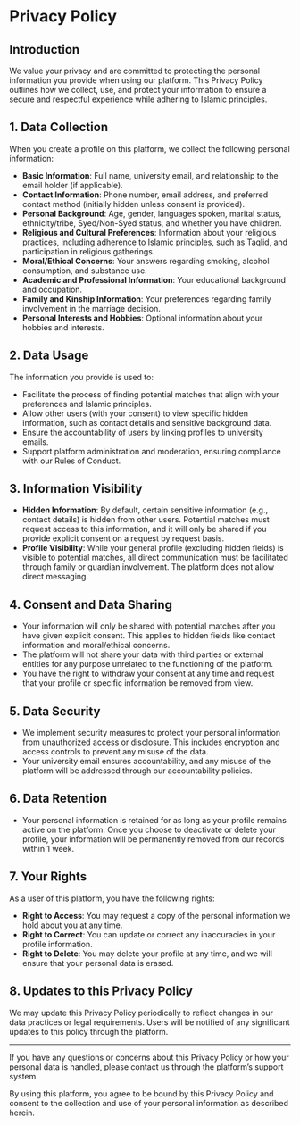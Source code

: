 # Privacy Policy

## Introduction

We value your privacy and are committed to protecting the personal information you provide when using our platform. This Privacy Policy outlines how we collect, use, and protect your information to ensure a secure and respectful experience while adhering to Islamic principles.

## 1. Data Collection

When you create a profile on this platform, we collect the following personal information:
- **Basic Information**: Full name, university email, and relationship to the email holder (if applicable).
- **Contact Information**: Phone number, email address, and preferred contact method (initially hidden unless consent is provided).
- **Personal Background**: Age, gender, languages spoken, marital status, ethnicity/tribe, Syed/Non-Syed status, and whether you have children.
- **Religious and Cultural Preferences**: Information about your religious practices, including adherence to Islamic principles, such as Taqlid, and participation in religious gatherings.
- **Moral/Ethical Concerns**: Your answers regarding smoking, alcohol consumption, and substance use.
- **Academic and Professional Information**: Your educational background and occupation.
- **Family and Kinship Information**: Your preferences regarding family involvement in the marriage decision.
- **Personal Interests and Hobbies**: Optional information about your hobbies and interests.

## 2. Data Usage

The information you provide is used to:
- Facilitate the process of finding potential matches that align with your preferences and Islamic principles.
- Allow other users (with your consent) to view specific hidden information, such as contact details and sensitive background data.
- Ensure the accountability of users by linking profiles to university emails.
- Support platform administration and moderation, ensuring compliance with our Rules of Conduct.

## 3. Information Visibility

- **Hidden Information**: By default, certain sensitive information (e.g., contact details) is hidden from other users. Potential matches must request access to this information, and it will only be shared if you provide explicit consent on a request by request basis.
- **Profile Visibility**: While your general profile (excluding hidden fields) is visible to potential matches, all direct communication must be facilitated through family or guardian involvement. The platform does not allow direct messaging.

## 4. Consent and Data Sharing

- Your information will only be shared with potential matches after you have given explicit consent. This applies to hidden fields like contact information and moral/ethical concerns.
- The platform will not share your data with third parties or external entities for any purpose unrelated to the functioning of the platform.
- You have the right to withdraw your consent at any time and request that your profile or specific information be removed from view.

## 5. Data Security

- We implement security measures to protect your personal information from unauthorized access or disclosure. This includes encryption and access controls to prevent any misuse of the data.
- Your university email ensures accountability, and any misuse of the platform will be addressed through our accountability policies.

## 6. Data Retention

- Your personal information is retained for as long as your profile remains active on the platform. Once you choose to deactivate or delete your profile, your information will be permanently removed from our records within 1 week.

## 7. Your Rights

As a user of this platform, you have the following rights:
- **Right to Access**: You may request a copy of the personal information we hold about you at any time.
- **Right to Correct**: You can update or correct any inaccuracies in your profile information.
- **Right to Delete**: You may delete your profile at any time, and we will ensure that your personal data is erased.

## 8. Updates to this Privacy Policy

We may update this Privacy Policy periodically to reflect changes in our data practices or legal requirements. Users will be notified of any significant updates to this policy through the platform.

---

If you have any questions or concerns about this Privacy Policy or how your personal data is handled, please contact us through the platform’s support system.

By using this platform, you agree to be bound by this Privacy Policy and consent to the collection and use of your personal information as described herein.